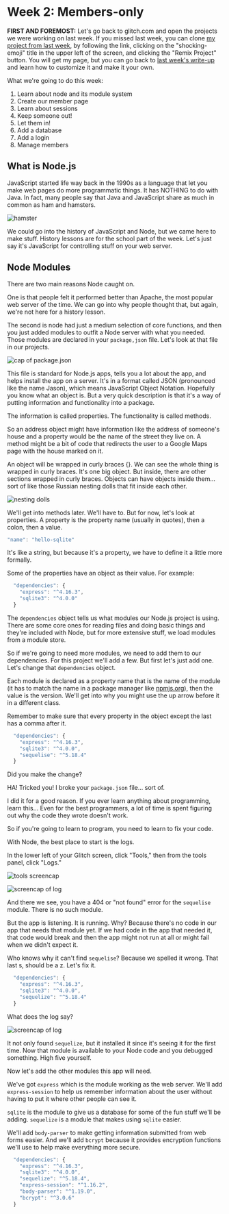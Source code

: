 # Week 2: Members-only

**FIRST AND FOREMOST:** Let's go back to glitch.com and open the projects we were working on last week. If you missed last week, you can clone [my project from last week](https://glitch.com/edit/#!/shocking-emoji), by following the link, clicking on the "shocking-emoji" title in the upper left of the screen, and clicking the "Remix Project" button. You will get my  page, but you can go back to [last week's write-up](../week1/readme.md) and learn how to customize it and make it your own.



What we're going to do this week:

1. Learn about node and its module system
2. Create our member page
4. Learn about sessions 
4. Keep someone out! 
5. Let them in!
6. Add a database
7. Add a login
8. Manage members



## What is Node.js

JavaScript started life way back in the 1990s as a language that let you make web pages do more programmatic things. It has NOTHING to do with Java. In fact, many people say that Java and JavaScript share as much in common as ham and hamsters.

![hamster](images/ham-ster.png)

We could go into the history of JavaScript and Node, but we came here to make stuff. History lessons are for the school part of the week. Let's just say it's JavaScript for controlling stuff on your web server.

## Node Modules

There are two main reasons Node caught on. 

One is that people felt it performed better than Apache, the most popular web server of the time. We can go into why people thought that, but again, we're not here for a history lesson. 

The second is node had just a medium selection of core functions, and then you just added modules to outfit a Node server with what you needed. Those modules are declared in your `package,json` file. Let's look at that file in our projects.

![cap of package.json](images/package1.jpg)

This file is standard for Node.js apps, tells you a lot about the app, and helps install the app on a server. It's in a format called JSON (pronounced like the name Jason), which means JavaScript Object Notation. Hopefully you know what an object is. But a very quick description is that it's a way of putting information and functionality into a package. 

The information is called properties. The functionality is called methods.

So an address object might have information like the address of someone's house and a property would be the name of the street they live on. A method might be a bit of code that redirects the user to a Google Maps page with the house marked on it.

An object will be wrapped in curly braces {}. We can see the whole thing is wrapped in curly braces. It's one big object. But inside, there are other sections wrapped in curly braces. Objects can have objects inside them... sort of like those Russian nesting dolls that fit inside each other.

![nesting dolls](images/matrioshka-1631194_640.jpg)

We'll get into methods later. We'll have to. But for now, let's look at properties. A property is the property name (usually in quotes), then a colon, then a value.

```javascript
"name": "hello-sqlite"
```

It's like a string, but because it's a property, we have to define it a little more formally.

Some of the properties have an object as their value. For example:

```javascript
  "dependencies": {
    "express": "^4.16.3",
    "sqlite3": "^4.0.0"
  }
```

The `dependencies` object tells us what modules our Node.js project is using. There are some core ones for reading files and doing basic things and they're included with Node, but for more extensive stuff, we load modules from a module store.

So if we're going to need more modules, we need to add them to our dependencies. For this project we'll add a few. But first let's just add one. Let's change that `dependencies` object.

Each module is declared as a property name that is the name of the module (it has to match the name in a package manager like [npmjs.org]()), then the value is the version. We'll get into why you might use the up arrow before it in a different class.

Remember to make sure that every property in the object except the last has a comma after it.

```javascript
  "dependencies": {
    "express": "^4.16.3",
    "sqlite3": "^4.0.0",
    "sequelise": "^5.18.4"
  }
```

Did you make the change?

HA! Tricked you! I broke your `package.json` file... sort of.

I did it for a good reason. If you ever learn anything about programming, learn this... Even for the best programmers, a lot of time is spent figuring out why the code they wrote doesn't work.

So if you're going to learn to program, you need to learn to fix your code.

With Node, the best place to start is the logs. 

In the lower left of your Glitch screen, click "Tools," then from the tools panel, click "Logs."

![tools screencap](images/tools1.jpg)

![screencap of log](images/logs1.jpg)

And there we see, you have a 404 or "not found" error for the `sequelise` module. There is no such module.

But the app is listening. It is running. Why? Because there's no code in our app that needs that module yet. If we had code in the app that needed it, that code would break and then the app might not run at all or might fail when we didn't expect it.

Who knows why it can't find `sequelise`? Because we spelled it wrong. That last s, should be a z. Let's fix it.

```javascript
  "dependencies": {
    "express": "^4.16.3",
    "sqlite3": "^4.0.0",
    "sequelize": "^5.18.4"
  }
```

What does the log say?

![screencap of log](images/logs2.jpg)

It not only found `sequelize`, but it installed it since it's seeing it for the first time. Now that module is available to your Node code and you debugged something. High five yourself.

Now let's add the other modules this app will need. 

We've got `express` which is the module working as the web server. We'll add `express-session` to help us remember information about the user without having to put it where other people can see it. 

`sqlite` is the module to give us a database for some of the fun stuff we'll be adding. `sequelize` is a module that makes using `sqlite` easier.

We'll add `body-parser` to make getting information submitted from web forms easier. And we'll add `bcrypt` because it provides encryption functions we'll use to help make everything more secure.

```javascript
  "dependencies": {
    "express": "^4.16.3",
    "sqlite3": "^4.0.0",
    "sequelize": "^5.18.4",
    "express-session": "^1.16.2",
    "body-parser": "^1.19.0",
    "bcrypt": "^3.0.6"
  }
```



